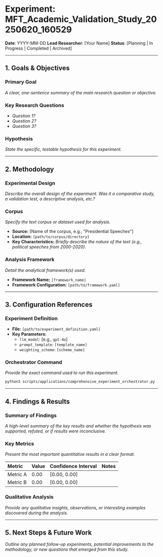 # Experiment: MFT_Academic_Validation_Study_20250620_160529

**Date**: YYYY-MM-DD
**Lead Researcher**: [Your Name]
**Status**: [Planning | In Progress | Completed | Archived]

---

## 1. Goals & Objectives

### Primary Goal
*A clear, one-sentence summary of the main research question or objective.*

### Key Research Questions
- *Question 1?*
- *Question 2?*
- *Question 3?*

### Hypothesis
*State the specific, testable hypothesis for this experiment.*

---

## 2. Methodology

### Experimental Design
*Describe the overall design of the experiment. Was it a comparative study, a validation test, a descriptive analysis, etc.?*

### Corpus
*Specify the text corpus or dataset used for analysis.*
- **Source:** [Name of the corpus, e.g., "Presidential Speeches"]
- **Location:** `[path/to/corpus/directory]`
- **Key Characteristics:** *Briefly describe the nature of the text (e.g., political speeches from 2000-2020).*

### Analysis Framework
*Detail the analytical framework(s) used.*
- **Framework Name:** `[framework_name]`
- **Framework Configuration:** `[path/to/framework.yaml]`

---

## 3. Configuration References

### Experiment Definition
- **File:** `[path/to/experiment_definition.yaml]`
- **Key Parameters:**
  - `llm_model`: [e.g., `gpt-4o`]
  - `prompt_template`: `[template_name]`
  - `weighting_scheme`: `[scheme_name]`

### Orchestrator Command
*Provide the exact command used to run this experiment.*
```bash
python3 scripts/applications/comprehensive_experiment_orchestrator.py [path/to/experiment_definition.yaml]
```

---

## 4. Findings & Results

### Summary of Findings
*A high-level summary of the key results and whether the hypothesis was supported, refuted, or if results were inconclusive.*

### Key Metrics
*Present the most important quantitative results in a clear format.*

| Metric | Value | Confidence Interval | Notes |
| :--- | :--- | :--- | :--- |
| Metric A | 0.00 | [0.00, 0.00] | |
| Metric B | 0.00 | [0.00, 0.00] | |

### Qualitative Analysis
*Provide any qualitative insights, observations, or interesting examples discovered during the analysis.*

---

## 5. Next Steps & Future Work

*Outline any planned follow-up experiments, potential improvements to the methodology, or new questions that emerged from this study.* 